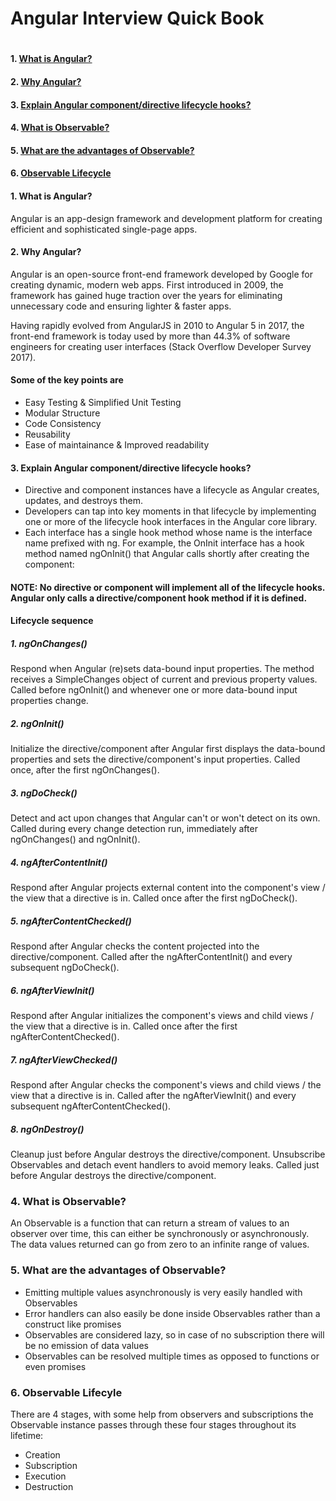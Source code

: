 <H1>Angular Interview Quick Book<H1>

#### 1. [What is Angular?](#1-what-is-angular-1)
#### 2. [Why Angular?](#2-why-angular-1)
#### 3. [Explain Angular component/directive lifecycle hooks?](#3-explain-angular-componentdirective-lifecycle-hooks-1)
#### 4. [What is Observable?](#4-what-is-observable-1)
#### 5. [What are the advantages of Observable?](#5-what-are-the-advantages-of-observable-1)
#### 6. [Observable Lifecycle](#6-observale-lifecycle)

#### 1. What is Angular?
Angular is an app-design framework and development platform for creating efficient and sophisticated single-page apps.

#### 2. Why Angular?
Angular is an open-source front-end framework developed by Google for creating dynamic, modern web apps. First introduced in 2009, the framework has gained huge traction over the years for eliminating unnecessary code and ensuring lighter & faster apps.

Having rapidly evolved from AngularJS in 2010 to Angular 5 in 2017, the front-end framework is today used by more than 44.3% of software engineers for creating user interfaces (Stack Overflow Developer Survey 2017).
#### Some of the key points are 
- Easy Testing & Simplified Unit Testing
- Modular Structure
- Code Consistency
- Reusability
- Ease of maintainance & Improved readability

#### 3. Explain Angular component/directive lifecycle hooks?
- Directive and component instances have a lifecycle as Angular creates, updates, and destroys them. 
- Developers can tap into key moments in that lifecycle by implementing one or more of the lifecycle hook interfaces in the Angular core library.
- Each interface has a single hook method whose name is the interface name prefixed with ng. For example, the OnInit interface has a hook method named ngOnInit() that Angular calls shortly after creating the component:

#### NOTE: No directive or component will implement all of the lifecycle hooks. Angular only calls a directive/component hook method if it is defined.

#### Lifecycle sequence
##### 1. ngOnChanges()
Respond when Angular (re)sets data-bound input properties. The method receives a SimpleChanges object of current and previous property values.
Called before ngOnInit() and whenever one or more data-bound input properties change.

##### 2. ngOnInit()
Initialize the directive/component after Angular first displays the data-bound properties and sets the directive/component's input properties.
Called once, after the first ngOnChanges().

##### 3. ngDoCheck()
Detect and act upon changes that Angular can't or won't detect on its own.
Called during every change detection run, immediately after ngOnChanges() and ngOnInit().

##### 4. ngAfterContentInit()
Respond after Angular projects external content into the component's view / the view that a directive is in.
Called once after the first ngDoCheck().

##### 5. ngAfterContentChecked()
Respond after Angular checks the content projected into the directive/component.
Called after the ngAfterContentInit() and every subsequent ngDoCheck().

##### 6. ngAfterViewInit()
Respond after Angular initializes the component's views and child views / the view that a directive is in.
Called once after the first ngAfterContentChecked().

##### 7. ngAfterViewChecked()
Respond after Angular checks the component's views and child views / the view that a directive is in.
Called after the ngAfterViewInit() and every subsequent ngAfterContentChecked().

##### 8. ngOnDestroy()
Cleanup just before Angular destroys the directive/component. Unsubscribe Observables and detach event handlers to avoid memory leaks.
Called just before Angular destroys the directive/component.

### 4. What is Observable?
An Observable is a function that can return a stream of values to an observer over time, this can either be synchronously or asynchronously. The data values returned can go from zero to an infinite range of values.

### 5. What are the advantages of Observable?
- Emitting multiple values asynchronously is very easily handled with Observables
- Error handlers can also easily be done inside Observables rather than a construct like promises
- Observables are considered lazy, so in case of no subscription there will be no emission of data values
- Observables can be resolved multiple times as opposed to functions or even promises

### 6. Observable Lifecyle
There are 4 stages, with some help from observers and subscriptions the Observable instance passes through these four stages throughout its lifetime:
- Creation
- Subscription
- Execution
- Destruction
